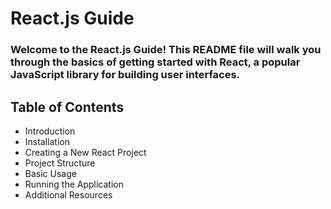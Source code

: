 # **React.js Guide**

### Welcome to the React.js Guide! This README file will walk you through the basics of getting started with React, a popular JavaScript library for building user interfaces.

## Table of Contents
- Introduction
- Installation
- Creating a New React Project
- Project Structure
- Basic Usage
- Running the Application
- Additional Resources